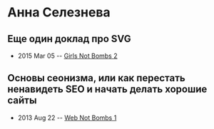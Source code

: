 # Анна Селезнева

## Еще один доклад про SVG
- 2015 Mar 05 -- [Girls Not Bombs 2](https://www.youtube.com/watch?v=aVlhxKkn5OE)    
## Основы сеонизма, или как перестать ненавидеть SEO и начать делать хорошие сайты
- 2013 Aug 22 -- [Web Not Bombs 1](https://www.youtube.com/watch?v=o2LNfXzVNnc)    
